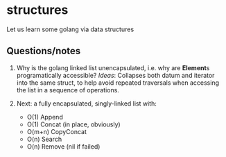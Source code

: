structures
==========

Let us learn some golang via data structures

Questions/notes
---------------

1. Why is the golang linked list unencapsulated, i.e. why are **Element**s
programatically accessible? _Ideas_: Collapses both datum and iterator into
the same struct, to help avoid repeated traversals when accessing the list
in a sequence of operations.

2. Next: a fully encapsulated, singly-linked list with:
    * O(1) Append
    * O(1) Concat (in place, obviously)
    * O(m+n) CopyConcat
    * O(n) Search
    * O(n) Remove (nil if failed)
